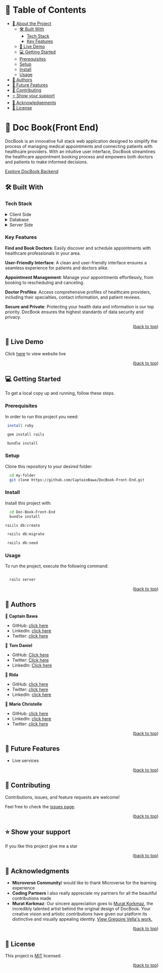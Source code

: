 <a name="readme-top"></a>

<!-- TABLE OF CONTENTS -->

# 📗 Table of Contents

- [📖 About the Project](#about-project)
  - [🛠️ Built With](#built-with)
    - [Tech Stack](#tech-stack)
    - [Key Features](#key-features)
  - [🚀 Live Demo](#live-demo)
  - [💻 Getting Started](#getting-started)
  - [Prerequisites](#prerequisites)
  - [Setup](#setup)
  - [Install](#install)
  - [Usage](#usage)
- [👥 Authors](#authors)
- [🔭 Future Features](#future-features)
- [🤝 Contributing](#contributing)
- [⭐ Show your support](#support)
- [🙏 Acknowledgements](#acknowledgements)
- [📝 License](#license)

<!-- PROJECT DESCRIPTION -->

# 📖 Doc Book(Front End) <a name="about-project"></a>


DocBook is an innovative full stack web application designed to simplify the process of managing medical appointments and connecting patients with healthcare providers. With an intuitive user interface, DocBook streamlines the healthcare appointment booking process and empowers both doctors and patients to make informed decisions.

[Explore DocBook Backend](https://github.com/CaptainBawa/DocBook-Back-End)

## 🛠️ Built With <a name="built-with"></a>

### Tech Stack <a name="tech-stack"></a>

<details>
  <summary>Client Side</summary>
  <ul>
    <li><a href="https://react.dev/">React</a></li>
    <li><a href="https://vitejs.dev/">Vite</a></li>
  </ul>
</details>

<details>
  <summary>Database</summary>
  <ul>
    <li><a href="https://postgresql.org/">PostgreSQL</a></li>
  </ul>
</details>

<details>
  <summary>Server Side</summary>
  <ul>
    <li><a href="https://rubyonrails.org/">Ruby on rails</a></li>
  </ul>
</details>

<!-- Features -->

### Key Features <a name="key-features"></a>

**Find and Book Doctors**: Easily discover and schedule appointments with healthcare professionals in your area.

**User-Friendly Interface**: A clean and user-friendly interface ensures a seamless experience for patients and doctors alike.

**Appointment Management**: Manage your appointments effortlessly, from booking to rescheduling and canceling.

**Doctor Profiles**: Access comprehensive profiles of healthcare providers, including their specialties, contact information, and patient reviews.

**Secure and Private**: Protecting your health data and information is our top priority. DocBook ensures the highest standards of data security and privacy.

<p align="right">(<a href="#readme-top">back to top</a>)</p>

<!-- LIVE DEMO -->
## 🚀 Live Demo <a name="live-demo"></a>
Click [here]() to view website live

<p align="right">(<a href="#readme-top">back to top</a>)</p>


## 💻 Getting Started <a name="getting-started"></a>


To get a local copy up and running, follow these steps.

### Prerequisites

In order to run this project you need:

```sh
 install ruby
```
```sh
 gem install rails 
 ```
```sh
 bundle install
```


### Setup

Clone this repository to your desired folder:


```sh
  cd my-folder
  git clone https://github.com/CaptainBawa/DocBook-Front-End.git
```
### Install

Install this project with:

```sh
  cd Doc-Book-Front-End
  bundle install
 ```
 ```sh
 raiils db:create
 ```
 ```sh
  raiils db:migrate
 ```
 ```sh
  raiils db:seed
 ```
### Usage

To run the project, execute the following command:

```sh
  
  rails server

  ```
<p align="right">(<a href="#readme-top">back to top</a>)</p>

<!-- AUTHORS -->

## 👥 Authors <a name="authors"></a>

👤 **Captain Bawa**

- GitHub: [click here](https://github.com/CaptainBawa)
- LinkedIn: [click here](https://www.linkedin.com/in/captainbawa/)
- Twitter: [click here](https://twitter.com/BawaCollins)

👤 **Tom Daniel**

- GitHub: [Click here](https://github.com/tomdan-ai)
- Twitter: [Click here](https://twitter.com/tomudoh1)
- LinkedIn: [Click here](https://www.linkedin.com/in/tomudoh/)

👤 **Rida**

- GitHub: [click here](https://github.com/ridabnesalem)
- Twitter: [click here](https://twitter.com/coder_rida)
- LinkedIn: [click here](https://linkedin.com/in/ridabensalem)

👤 **Marie Christelle**

- GitHub: [click here](https://github.com/Christelle-12)
- LinkedIn: [click here](https://www.linkedin.com/in/nirere-marie-christelle-9b139823b/)
- Twitter: [click here](https://twitter.com/Chr1Nirere)

<p align="right">(<a href="#readme-top">back to top</a>)</p>

<!-- FUTURE FEATURES -->

## 🔭 Future Features <a name="future-features"></a>

- Live services

<p align="right">(<a href="#readme-top">back to top</a>)</p>

<!-- CONTRIBUTING -->

## 🤝 Contributing <a name="contributing"></a>

Contributions, issues, and feature requests are welcome!

Feel free to check the [issues page](https://github.com/CaptainBawa/DocBook-Front-End/issues).


<p align="right">(<a href="#readme-top">back to top</a>)</p>

<!-- SUPPORT -->
## ⭐ Show your support <a name="support"></a>


If you like this project give me a star

<p align="right">(<a href="#readme-top">back to top</a>)</p>

<!-- ACKNOWLEDGEMENTS -->

## 🙏 Acknowledgments <a name="acknowledgements"></a>


- **Microverse Community**I would like to thank Microverse for the learning experience
- **Coding Partners** I also really appreciate my partners for all the beautiful contributions made
- **Murat Korkmaz**: Our sincere appreciation goes to [Murat Korkmaz](https://www.behance.net/muratk), the incredibly talented artist behind the original design of DocBook. Your creative vision and artistic contributions have given our platform its distinctive and visually appealing identity. [View Gregoire Vella's work.](https://www.behance.net/gallery/26425031/Vespa-Responsive-Redesign)

<p align="right">(<a href="#readme-top">back to top</a>)</p>

<!-- LICENSE -->

## 📝 License <a name="license"></a>

This project is [MIT](./MIT.md) licensed.

<p align="right">(<a href="#readme-top">back to top</a>)</p>
